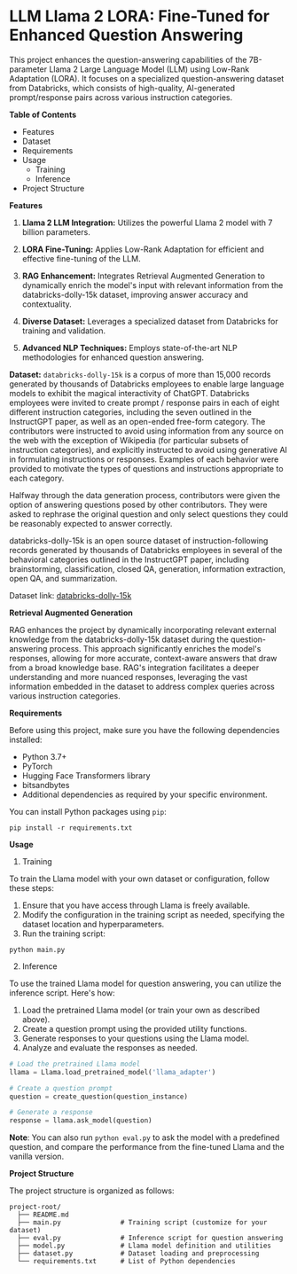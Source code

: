 # LLM Llama 2 LORA: Fine-Tuned for Enhanced Question Answering

This project enhances the question-answering capabilities of the 7B-parameter Llama 2 Large Language Model (LLM) using Low-Rank Adaptation (LORA). It focuses on a specialized question-answering dataset from Databricks, which consists of high-quality, AI-generated prompt/response pairs across various instruction categories.

**Table of Contents**

- Features
- Dataset
- Requirements
- Usage
  - Training
  - Inference
- Project Structure

**Features**
1. **Llama 2 LLM Integration:** Utilizes the powerful Llama 2 model with 7 billion parameters.

2. **LORA Fine-Tuning:** Applies Low-Rank Adaptation for efficient and effective fine-tuning of the LLM.

3.  **RAG Enhancement:** Integrates Retrieval Augmented Generation to dynamically enrich the model's input with relevant information from the databricks-dolly-15k dataset, improving answer accuracy and contextuality.

4. **Diverse Dataset:** Leverages a specialized dataset from Databricks for training and validation.

5. **Advanced NLP Techniques:** Employs state-of-the-art NLP methodologies for enhanced question answering.


**Dataset:**
```databricks-dolly-15k``` is a corpus of more than 15,000 records generated by thousands of Databricks employees to enable large language models to exhibit the magical interactivity of ChatGPT. Databricks employees were invited to create prompt / response pairs in each of eight different instruction categories, including the seven outlined in the InstructGPT paper, as well as an open-ended free-form category. The contributors were instructed to avoid using information from any source on the web with the exception of Wikipedia (for particular subsets of instruction categories), and explicitly instructed to avoid using generative AI in formulating instructions or responses. Examples of each behavior were provided to motivate the types of questions and instructions appropriate to each category.

Halfway through the data generation process, contributors were given the option of answering questions posed by other contributors. They were asked to rephrase the original question and only select questions they could be reasonably expected to answer correctly.

databricks-dolly-15k is an open source dataset of instruction-following records generated by thousands of Databricks employees in several of the behavioral categories outlined in the InstructGPT paper, including brainstorming, classification, closed QA, generation, information extraction, open QA, and summarization.

Dataset link: [databricks-dolly-15k](https://huggingface.co/datasets/databricks/databricks-dolly-15k)

**Retrieval Augmented Generation**

RAG enhances the project by dynamically incorporating relevant external knowledge from the databricks-dolly-15k dataset during the question-answering process. This approach significantly enriches the model's responses, allowing for more accurate, context-aware answers that draw from a broad knowledge base. RAG's integration facilitates a deeper understanding and more nuanced responses, leveraging the vast information embedded in the dataset to address complex queries across various instruction categories.

**Requirements**

Before using this project, make sure you have the following dependencies installed:

- Python 3.7+
- PyTorch
- Hugging Face Transformers library
- bitsandbytes
- Additional dependencies as required by your specific environment.

You can install Python packages using ```pip```:

```
pip install -r requirements.txt
```

**Usage**

1. Training

To train the Llama model with your own dataset or configuration, follow these steps:

1. Ensure that you have access through Llama is freely available.
2. Modify the configuration in the training script as needed, specifying the dataset location and hyperparameters.
3. Run the training script:

```
python main.py
```

2. Inference

To use the trained Llama model for question answering, you can utilize the inference script. Here's how:

1. Load the pretrained Llama model (or train your own as described above).
2. Create a question prompt using the provided utility functions.
3. Generate responses to your questions using the Llama model.
4. Analyze and evaluate the responses as needed.

```python
# Load the pretrained Llama model
llama = Llama.load_pretrained_model('llama_adapter')

# Create a question prompt
question = create_question(question_instance)

# Generate a response
response = llama.ask_model(question)
```

**Note**: You can also run ```python eval.py``` to ask the model with a predefined question, and compare the performance from the fine-tuned Llama and the vanilla version.

**Project Structure**

The project structure is organized as follows:

```
project-root/
  ├── README.md
  ├── main.py               # Training script (customize for your dataset)
  ├── eval.py               # Inference script for question answering
  ├── model.py              # Llama model definition and utilities
  ├── dataset.py            # Dataset loading and preprocessing
  └── requirements.txt      # List of Python dependencies
```

